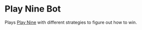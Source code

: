 # Play Nine Bot

Plays [Play Nine](https://playnine.com/) with different strategies to figure out
how to win.
